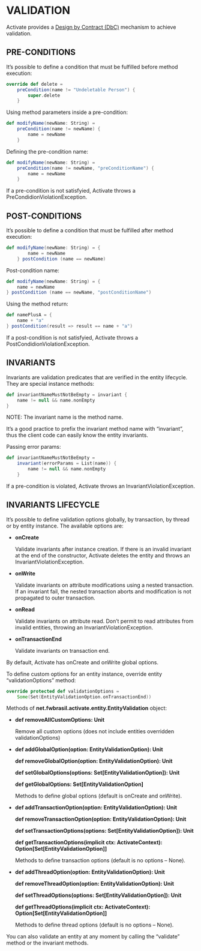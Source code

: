 # VALIDATION #
Activate provides a [Design by Contract (DbC)](http://en.wikipedia.org/wiki/Design_by_contract) mechanism to achieve validation.


## PRE-CONDITIONS ##
It’s possible to define a condition that must be fulfilled before method execution:

``` scala
override def delete =
    preCondition(name != "Undeletable Person") {
        super.delete
    }
```
Using method parameters inside a pre-condition:

``` scala
def modifyName(newName: String) =
    preCondition(name != newName) {
        name = newName
    }
```
Defining the pre-condition name:

``` scala
def modifyName(newName: String) =
    preCondition(name != newName, "preConditionName") {
        name = newName
    }
```
If a pre-condition is not satisfyied, Activate throws a PreCondidionViolationException.


## POST-CONDITIONS ##
It’s possible to define a condition that must be fulfilled after method execution:

``` scala
def modifyName(newName: String) = {
        name = newName
    } postCondition (name == newName)
```
Post-condition name:

``` scala
def modifyName(newName: String) = {
    name = newName
} postCondition (name == newName, "postConditionName")
```
Using the method return:

``` scala
def namePlusA = {
    name + "a"
} postCondition(result => result == name + "a")
```
If a post-condition is not satisfyied, Activate throws a PostCondidionViolationException.


## INVARIANTS ##
Invariants are validation predicates that are verified in the entity lifecycle. They are special instance methods:

``` scala
def invariantNameMustNotBeEmpty = invariant {
    name != null && name.nonEmpty
}
```
NOTE: The invariant name is the method name.

It’s a good practice to prefix the invariant method name with “invariant”, thus the client code can easily know the entity invariants.

Passing error params:

``` scala
def invariantNameMustNotBeEmpty =
    invariant(errorParams = List(name)) {
        name != null && name.nonEmpty
    }
```
If a pre-condition is violated, Activate throws an InvariantViolationException.


## INVARIANTS LIFECYCLE ##
It’s possible to define validation options globally, by transaction, by thread or by entity instance. The available options are:

- **onCreate**

	Validate invariants after instance creation. If there is an invalid invariant at the end of the constructor, Activate deletes the entity and throws an InvariantViolationException.

- **onWrite**

	Validate invariants on attribute modifications using a nested transaction. If an invariant fail, the nested transaction aborts and modification is not propagated to outer transaction.

- **onRead**

	Validate invariants on attribute read. Don’t permit to read attributes from invalid entities, throwing an InvariantViolationException.

- **onTransactionEnd**

	Validate invariants on transaction end.

By default, Activate has onCreate and onWrite global options.

To define custom options for an entity instance, override entity “validationOptions” method:

``` scala
override protected def validationOptions =
    Some(Set(EntityValidationOption.onTransactionEnd))
```

Methods of **net.fwbrasil.activate.entity.EntityValidation** object:

- **def removeAllCustomOptions: Unit**

	Remove all custom options (does not include entities overridden validationOptions)

- **def addGlobalOption(option: EntityValidationOption): Unit**

	**def removeGlobalOption(option: EntityValidationOption): Unit**

	**def setGlobalOptions(options: Set[EntityValidationOption]): Unit**

	**def getGlobalOptions: Set[EntityValidationOption]**

	Methods to define global options (default is onCreate and onWrite).

- **def addTransactionOption(option: EntityValidationOption): Unit**

	**def removeTransactionOption(option: EntityValidationOption): Unit**

	**def setTransactionOptions(options: Set[EntityValidationOption]): Unit**

	**def getTransactionOptions(implicit ctx: ActivateContext): Option[Set[EntityValidationOption]]**

	Methods to define transaction options (default is no options – None).

- **def addThreadOption(option: EntityValidationOption): Unit**

	**def removeThreadOption(option: EntityValidationOption): Unit**

	**def setThreadOptions(options: Set[EntityValidationOption]): Unit**

	**def getThreadOptions(implicit ctx: ActivateContext): Option[Set[EntityValidationOption]]**

	Methods to define thread options (default is no options – None).

You can also validate an entity at any moment by calling the “validate” method or the invariant methods.